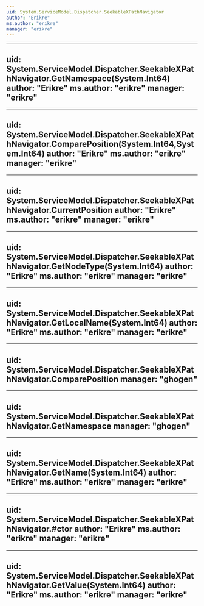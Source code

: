 ```yaml
---
uid: System.ServiceModel.Dispatcher.SeekableXPathNavigator
author: "Erikre"
ms.author: "erikre"
manager: "erikre"
---
```


---
uid: System.ServiceModel.Dispatcher.SeekableXPathNavigator.GetNamespace(System.Int64)
author: "Erikre"
ms.author: "erikre"
manager: "erikre"
---

---
uid: System.ServiceModel.Dispatcher.SeekableXPathNavigator.ComparePosition(System.Int64,System.Int64)
author: "Erikre"
ms.author: "erikre"
manager: "erikre"
---

---
uid: System.ServiceModel.Dispatcher.SeekableXPathNavigator.CurrentPosition
author: "Erikre"
ms.author: "erikre"
manager: "erikre"
---

---
uid: System.ServiceModel.Dispatcher.SeekableXPathNavigator.GetNodeType(System.Int64)
author: "Erikre"
ms.author: "erikre"
manager: "erikre"
---

---
uid: System.ServiceModel.Dispatcher.SeekableXPathNavigator.GetLocalName(System.Int64)
author: "Erikre"
ms.author: "erikre"
manager: "erikre"
---

---
uid: System.ServiceModel.Dispatcher.SeekableXPathNavigator.ComparePosition
manager: "ghogen"
---

---
uid: System.ServiceModel.Dispatcher.SeekableXPathNavigator.GetNamespace
manager: "ghogen"
---

---
uid: System.ServiceModel.Dispatcher.SeekableXPathNavigator.GetName(System.Int64)
author: "Erikre"
ms.author: "erikre"
manager: "erikre"
---

---
uid: System.ServiceModel.Dispatcher.SeekableXPathNavigator.#ctor
author: "Erikre"
ms.author: "erikre"
manager: "erikre"
---

---
uid: System.ServiceModel.Dispatcher.SeekableXPathNavigator.GetValue(System.Int64)
author: "Erikre"
ms.author: "erikre"
manager: "erikre"
---
